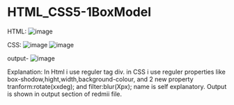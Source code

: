 # HTML_CSS5-1BoxModel
HTML:
![image](https://github.com/SaurabhShrikhande/HTML_CSS5-1BoxModel/assets/142402502/7802203c-1a3e-4d60-bda5-5502a52fbbb9)

CSS:
![image](https://github.com/SaurabhShrikhande/HTML_CSS5-1BoxModel/assets/142402502/d7badaef-76bd-45d6-bd66-90b3052d35a2)
![image](https://github.com/SaurabhShrikhande/HTML_CSS5-1BoxModel/assets/142402502/a98efed3-0c28-4e56-8cbe-fb4d0777584d)

output-
![image](https://github.com/SaurabhShrikhande/HTML_CSS5-1BoxModel/assets/142402502/cb75e9eb-e721-44d1-a215-ebf8bcafe266)


Explanation:
In Html i use reguler tag div.
in CSS i use reguler properties like box-shodow,hight,width,background-colour, and 2 new property tranform:rotate(xxdeg); and filter:blur(Xpx); name is self explanatory.
Output is shown in output section of redmii file.
